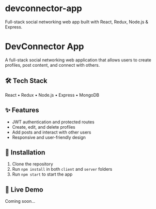 # devconnector-app
Full-stack social networking web app built with React, Redux, Node.js &amp; Express.

# DevConnector App
A full-stack social networking web application that allows users to create profiles, post content, and connect with others.

## 🛠️ Tech Stack
React • Redux • Node.js • Express • MongoDB

## ✨ Features
- JWT authentication and protected routes  
- Create, edit, and delete profiles  
- Add posts and interact with other users  
- Responsive and user-friendly design  

## 🚀 Installation
1. Clone the repository  
2. Run `npm install` in both `client` and `server` folders  
3. Run `npm start` to start the app

## 🔗 Live Demo
Coming soon...
